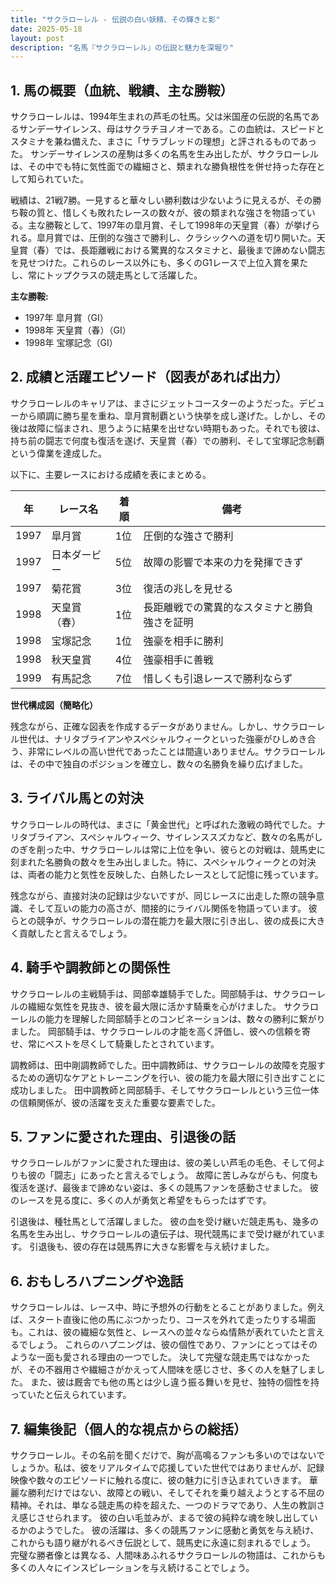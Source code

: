 ```yaml
---
title: "サクラローレル - 伝説の白い妖精、その輝きと影"
date: 2025-05-18
layout: post
description: "名馬『サクラローレル』の伝説と魅力を深堀り"
---
```


## 1. 馬の概要（血統、戦績、主な勝鞍）

サクラローレルは、1994年生まれの芦毛の牡馬。父は米国産の伝説的名馬であるサンデーサイレンス、母はサクラチヨノオーである。この血統は、スピードとスタミナを兼ね備えた、まさに「サラブレッドの理想」と評されるものであった。  サンデーサイレンスの産駒は多くの名馬を生み出したが、サクラローレルは、その中でも特に気性面での繊細さと、類まれな勝負根性を併せ持った存在として知られていた。

戦績は、21戦7勝。一見すると華々しい勝利数は少ないように見えるが、その勝ち鞍の質と、惜しくも敗れたレースの数々が、彼の類まれな強さを物語っている。主な勝鞍として、1997年の皐月賞、そして1998年の天皇賞（春）が挙げられる。皐月賞では、圧倒的な強さで勝利し、クラシックへの道を切り開いた。天皇賞（春）では、長距離戦における驚異的なスタミナと、最後まで諦めない闘志を見せつけた。これらのレース以外にも、多くのG1レースで上位入賞を果たし、常にトップクラスの競走馬として活躍した。


**主な勝鞍:**

* 1997年 皐月賞（GI）
* 1998年 天皇賞（春）（GI）
* 1998年 宝塚記念（GI）


## 2. 成績と活躍エピソード（図表があれば出力）

サクラローレルのキャリアは、まさにジェットコースターのようだった。デビューから順調に勝ち星を重ね、皐月賞制覇という快挙を成し遂げた。しかし、その後は故障に悩まされ、思うように結果を出せない時期もあった。それでも彼は、持ち前の闘志で何度も復活を遂げ、天皇賞（春）での勝利、そして宝塚記念制覇という偉業を達成した。

以下に、主要レースにおける成績を表にまとめる。

| 年 | レース名          | 着順 | 備考                                      |
|---|-------------------|-----|-------------------------------------------|
| 1997 | 皐月賞            | 1位  | 圧倒的な強さで勝利                       |
| 1997 | 日本ダービー        | 5位  | 故障の影響で本来の力を発揮できず             |
| 1997 | 菊花賞            | 3位  | 復活の兆しを見せる                       |
| 1998 | 天皇賞（春）      | 1位  | 長距離戦での驚異的なスタミナと勝負強さを証明 |
| 1998 | 宝塚記念          | 1位  | 強豪を相手に勝利                         |
| 1998 | 秋天皇賞          | 4位  | 強豪相手に善戦                           |
| 1999 | 有馬記念          | 7位  | 惜しくも引退レースで勝利ならず             |


**世代構成図（簡略化）**

残念ながら、正確な図表を作成するデータがありません。しかし、サクラローレル世代は、ナリタブライアンやスペシャルウィークといった強豪がひしめき合う、非常にレベルの高い世代であったことは間違いありません。サクラローレルは、その中で独自のポジションを確立し、数々の名勝負を繰り広げました。


## 3. ライバル馬との対決

サクラローレルの時代は、まさに「黄金世代」と呼ばれた激戦の時代でした。ナリタブライアン、スペシャルウィーク、サイレンススズカなど、数々の名馬がしのぎを削った中、サクラローレルは常に上位を争い、彼らとの対戦は、競馬史に刻まれた名勝負の数々を生み出しました。特に、スペシャルウィークとの対決は、両者の能力と気性を反映した、白熱したレースとして記憶に残っています。

残念ながら、直接対決の記録は少ないですが、同じレースに出走した際の競争意識、そして互いの能力の高さが、間接的にライバル関係を物語っています。  彼らとの競争が、サクラローレルの潜在能力を最大限に引き出し、彼の成長に大きく貢献したと言えるでしょう。


## 4. 騎手や調教師との関係性

サクラローレルの主戦騎手は、岡部幸雄騎手でした。岡部騎手は、サクラローレルの繊細な気性を見抜き、彼を最大限に活かす騎乗を心がけました。  サクラローレルの能力を理解した岡部騎手とのコンビネーションは、数々の勝利に繋がりました。  岡部騎手は、サクラローレルの才能を高く評価し、彼への信頼を寄せ、常にベストを尽くして騎乗したとされています。


調教師は、田中剛調教師でした。田中調教師は、サクラローレルの故障を克服するための適切なケアとトレーニングを行い、彼の能力を最大限に引き出すことに成功しました。  田中調教師と岡部騎手、そしてサクラローレルという三位一体の信頼関係が、彼の活躍を支えた重要な要素でした。


## 5. ファンに愛された理由、引退後の話

サクラローレルがファンに愛された理由は、彼の美しい芦毛の毛色、そして何よりも彼の「闘志」にあったと言えるでしょう。  故障に苦しみながらも、何度も復活を遂げ、最後まで諦めない姿は、多くの競馬ファンを感動させました。  彼のレースを見る度に、多くの人が勇気と希望をもらったはずです。

引退後は、種牡馬として活躍しました。  彼の血を受け継いだ競走馬も、幾多の名馬を生み出し、サクラローレルの遺伝子は、現代競馬にまで受け継がれています。  引退後も、彼の存在は競馬界に大きな影響を与え続けました。


## 6. おもしろハプニングや逸話

サクラローレルは、レース中、時に予想外の行動をとることがありました。例えば、スタート直後に他の馬にぶつかったり、コースを外れて走ったりする場面も。これは、彼の繊細な気性と、レースへの並々ならぬ情熱が表れていたと言えるでしょう。  これらのハプニングは、彼の個性であり、ファンにとってはそのような一面も愛される理由の一つでした。  決して完璧な競走馬ではなかったが、その不器用さや繊細さがかえって人間味を感じさせ、多くの人を魅了しました。  また、彼は厩舎でも他の馬とは少し違う振る舞いを見せ、独特の個性を持っていたと伝えられています。


## 7. 編集後記（個人的な視点からの総括）

サクラローレル。その名前を聞くだけで、胸が高鳴るファンも多いのではないでしょうか。私は、彼をリアルタイムで応援していた世代ではありませんが、記録映像や数々のエピソードに触れる度に、彼の魅力に引き込まれていきます。  華麗な勝利だけではない、故障との戦い、そしてそれを乗り越えようとする不屈の精神。それは、単なる競走馬の枠を超えた、一つのドラマであり、人生の教訓さえ感じさせられます。  彼の白い毛並みが、まるで彼の純粋な魂を映し出しているかのようでした。  彼の活躍は、多くの競馬ファンに感動と勇気を与え続け、これからも語り継がれるべき伝説として、競馬史に永遠に刻まれるでしょう。  完璧な勝者像とは異なる、人間味あふれるサクラローレルの物語は、これからも多くの人々にインスピレーションを与え続けることでしょう。
